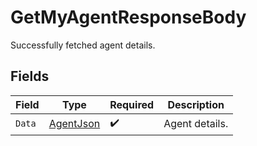 # GetMyAgentResponseBody

Successfully fetched agent details.


## Fields

| Field                                             | Type                                              | Required                                          | Description                                       |
| ------------------------------------------------- | ------------------------------------------------- | ------------------------------------------------- | ------------------------------------------------- |
| `Data`                                            | [AgentJson](../../Models/Components/AgentJson.md) | :heavy_check_mark:                                | Agent details.                                    |
